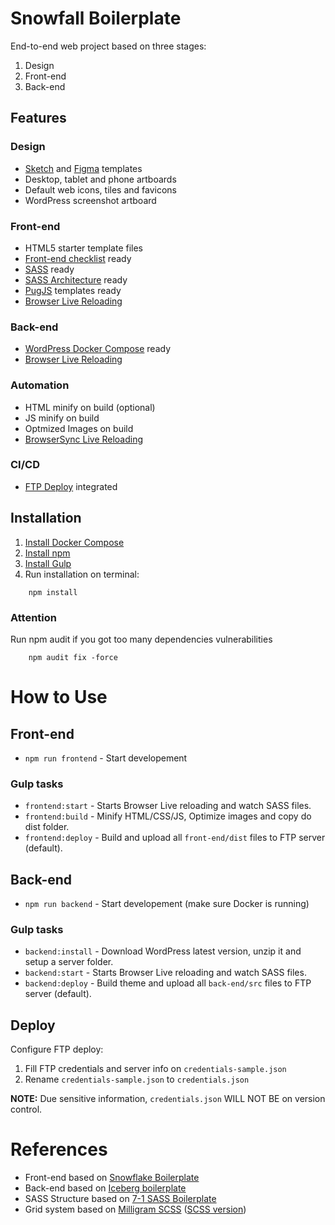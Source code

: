 # Snowfall Boilerplate

End-to-end web project based on three stages:

1. Design
2. Front-end
3. Back-end

## Features

### Design

- <a href="https://www.sketchapp.com/">Sketch</a> and <a href="https://www.figma.com/">Figma</a> templates
- Desktop, tablet and phone artboards
- Default web icons, tiles and favicons
- WordPress screenshot artboard

### Front-end

- HTML5 starter template files
- <a href="https://github.com/thedaviddias/Front-End-Checklist">Front-end checklist</a> ready
- <a href="https://sass-lang.com/">SASS</a> ready
- <a href="https://sass-guidelin.es/#architecture">SASS Architecture</a> ready
- <a href="https://pugjs.com/">PugJS</a> templates ready
- <a href="https://www.browsersync.io/">Browser Live Reloading</a>

### Back-end

- <a href="https://docs.docker.com/compose/wordpress/">WordPress Docker Compose</a> ready
- <a href="https://www.browsersync.io/">Browser Live Reloading</a>

### Automation

- HTML minify on build (optional)
- JS minify on build
- Optmized Images on build
- <a href="https://www.browsersync.io/">BrowserSync Live Reloading</a>

### CI/CD

- <a href="#deploy">FTP Deploy</a> integrated

## Installation

1. <a href="https://docs.docker.com/compose/install/">Install Docker Compose</a>
2. [Install npm](https://www.npmjs.com/get-npm)
3. [Install Gulp](https://gulpjs.com)
4. Run installation on terminal:

```terminal
    npm install
```

### Attention

Run npm audit if you got too many dependencies vulnerabilities

```terminal
    npm audit fix -force
```

# How to Use

## Front-end

- `npm run frontend` - Start developement

### Gulp tasks

- `frontend:start` - Starts Browser Live reloading and watch SASS files.
- `frontend:build` - Minify HTML/CSS/JS, Optimize images and copy do dist folder.
- `frontend:deploy` - Build and upload all `front-end/dist` files to FTP server (default).

## Back-end

- `npm run backend` - Start developement (make sure Docker is running)

### Gulp tasks

- `backend:install` - Download WordPress latest version, unzip it and setup a server folder.
- `backend:start` - Starts Browser Live reloading and watch SASS files.
- `backend:deploy` - Build theme and upload all `back-end/src` files to FTP server (default).

## Deploy

Configure FTP deploy:

1. Fill FTP credentials and server info on `credentials-sample.json`
2. Rename `credentials-sample.json` to `credentials.json`

<strong>NOTE:</strong>
Due sensitive information, `credentials.json` WILL NOT BE on version control.

# References

- Front-end based on <a href="https://github.com/marceloglacial/snowflake-boilerplate">Snowflake Boilerplate</a>
- Back-end based on <a href="https://github.com/marceloglacial/iceberg-boilerplate">Iceberg boilerplate</a>
- SASS Structure based on <a href="https://github.com/HugoGiraudel/sass-boilerplate">7-1 SASS Boilerplate</a>
- Grid system based on <a href="https://milligram.io/">Milligram SCSS</a> (<a href="https://www.npmjs.com/package/milligram-scss">SCSS version</a>)

